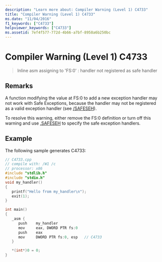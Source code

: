 ```yaml
---
description: "Learn more about: Compiler Warning (Level 1) C4733"
title: "Compiler Warning (Level 1) C4733"
ms.date: "11/04/2016"
f1_keywords: ["C4733"]
helpviewer_keywords: ["C4733"]
ms.assetid: 7ef4f577-772d-4b66-a7bf-8958a6b250bc
---
```

# Compiler Warning (Level 1) C4733

> Inline asm assigning to 'FS:0' : handler not registered as safe handler

## Remarks

A function modifying the value at FS:0 to add a new exception handler may not work with Safe Exceptions, because the handler may not be registered as a valid exception handler (see [/SAFESEH](../../build/reference/safeseh-image-has-safe-exception-handlers.md)).

To resolve this warning, either remove the FS:0 definition or turn off this warning and use [.SAFESEH](../../assembler/masm/dot-safeseh.md) to specify the safe exception handlers.

## Example

The following sample generates C4733:

```cpp
// C4733.cpp
// compile with: /W1 /c
// processor: x86
#include "stdlib.h"
#include "stdio.h"
void my_handler()
{
   printf("Hello from my_handler\n");
   exit(1);
}

int main()
{
   _asm {
      push    my_handler
      mov     eax, DWORD PTR fs:0
      push    eax
      mov     DWORD PTR fs:0, esp   // C4733
   }

   *(int*)0 = 0;
}
```
